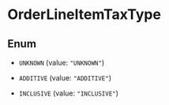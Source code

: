 
# OrderLineItemTaxType

## Enum


* `UNKNOWN` (value: `"UNKNOWN"`)

* `ADDITIVE` (value: `"ADDITIVE"`)

* `INCLUSIVE` (value: `"INCLUSIVE"`)



